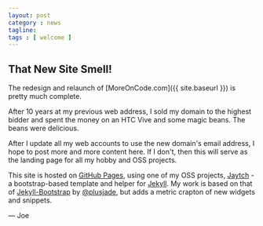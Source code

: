 ```yaml
---
layout: post
category : news
tagline: 
tags : [ welcome ]
---
```


## That New Site Smell!

The redesign and relaunch of [MoreOnCode.com]({{ site.baseurl }}) is pretty 
much complete.

After 10 years at my previous web address, I sold my domain to the highest 
bidder and spent the money on an HTC Vive and some magic beans. The beans 
were delicious.

After I update all my web accounts to use the new domain's email address, 
I hope to post more and more content here. If I don't, then this will serve 
as the landing page for all my hobby and OSS projects.

This site is hosted on [GitHub Pages](https://pages.github.com/), using one 
of my OSS projects, [Jaytch](http://jaytch.org/) - a bootstrap-based template
and helper for [Jekyll](http://jekyllrb.com/). My work is based on that of
[Jekyll-Bootstrap](http://jekyllbootstrap.com/) by 
[@plusjade](https://github.com/plusjade/), but adds a metric crapton of new
widgets and snippets.

&mdash; Joe